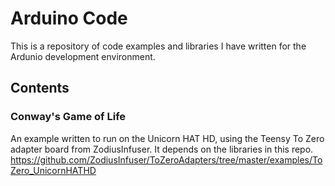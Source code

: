 # Arduino Code
This is a repository of code examples and libraries I have written for the Ardunio development environment.

## Contents
### Conway's Game of Life
An example written to run on the Unicorn HAT HD, using the Teensy To Zero adapter board from ZodiusInfuser. It depends on the libraries in this repo. https://github.com/ZodiusInfuser/ToZeroAdapters/tree/master/examples/ToZero_UnicornHATHD
